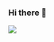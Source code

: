 ### Hi there 👋

<img src="https://github-readme-stats.vercel.app/api?username=yuri-1987&count_private=true&theme=cobalt&show_icons=true"></img><br>
